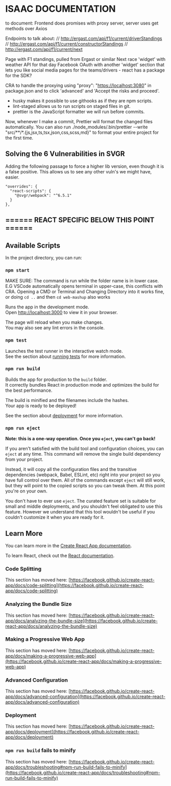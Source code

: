 # ISAAC DOCUMENTATION

to document: Frontend does promises with proxy server, server uses get methods over Axios

Endpoints to talk about:
// <http://ergast.com/api/f1/current/driverStandings>
// <http://ergast.com/api/f1/current/constructorStandings>
// <http://ergast.com/api/f1/current/next>

Page with F1 standings, pulled from Ergast or similar
Next race 'widget' with weather API for that day
Facebook OAuth with another 'widget' section that lets you like social media pages for the teams/drivers - react has a package for the SDK?

CRA to handle the proxying using "proxy": "<https://localhost:3080>" in package.json and to click 'advanced' and 'Accept the risks and proceed'.

- husky makes it possible to use githooks as if they are npm scripts.
- lint-staged allows us to run scripts on staged files in git.
- prettier is the JavaScript formatter we will run before commits.

Now, whenever I make a commit, Prettier will format the changed files automatically. You can also run ./node_modules/.bin/prettier --write "src/**/*.{js,jsx,ts,tsx,json,css,scss,md}" to format your entire project for the first time.

## Solving the 6 Vulnerabilities in SVGR

Adding the following passage to force a higher lib version, even though it is a false positive. This allows us to see any other vuln's we might have, easier.

    "overrides": {
      "react-scripts": {
        "@svgr/webpack": "^6.5.1"
      }
    },

## ====== REACT SPECIFIC BELOW THIS POINT ======

## Available Scripts

In the project directory, you can run:

### `npm start`

MAKE SURE: The command is run while the folder name is in lower case. E.G VSCode automatically opens terminal in upper-case, this conflicts with CRA. Opening a CMD or Terminal and Changing Directory into it works fine, or doing `cd ..` and then `cd web-mashup` also works

Runs the app in the development mode.\
Open [http://localhost:3000](http://localhost:3000) to view it in your browser.

The page will reload when you make changes.\
You may also see any lint errors in the console.

### `npm test`

Launches the test runner in the interactive watch mode.\
See the section about [running tests](https://facebook.github.io/create-react-app/docs/running-tests) for more information.

### `npm run build`

Builds the app for production to the `build` folder.\
It correctly bundles React in production mode and optimizes the build for the best performance.

The build is minified and the filenames include the hashes.\
Your app is ready to be deployed!

See the section about [deployment](https://facebook.github.io/create-react-app/docs/deployment) for more information.

### `npm run eject`

**Note: this is a one-way operation. Once you `eject`, you can't go back!**

If you aren't satisfied with the build tool and configuration choices, you can `eject` at any time. This command will remove the single build dependency from your project.

Instead, it will copy all the configuration files and the transitive dependencies (webpack, Babel, ESLint, etc) right into your project so you have full control over them. All of the commands except `eject` will still work, but they will point to the copied scripts so you can tweak them. At this point you're on your own.

You don't have to ever use `eject`. The curated feature set is suitable for small and middle deployments, and you shouldn't feel obligated to use this feature. However we understand that this tool wouldn't be useful if you couldn't customize it when you are ready for it.

## Learn More

You can learn more in the [Create React App documentation](https://facebook.github.io/create-react-app/docs/getting-started).

To learn React, check out the [React documentation](https://reactjs.org/).

### Code Splitting

This section has moved here: [https://facebook.github.io/create-react-app/docs/code-splitting](https://facebook.github.io/create-react-app/docs/code-splitting)

### Analyzing the Bundle Size

This section has moved here: [https://facebook.github.io/create-react-app/docs/analyzing-the-bundle-size](https://facebook.github.io/create-react-app/docs/analyzing-the-bundle-size)

### Making a Progressive Web App

This section has moved here: [https://facebook.github.io/create-react-app/docs/making-a-progressive-web-app](https://facebook.github.io/create-react-app/docs/making-a-progressive-web-app)

### Advanced Configuration

This section has moved here: [https://facebook.github.io/create-react-app/docs/advanced-configuration](https://facebook.github.io/create-react-app/docs/advanced-configuration)

### Deployment

This section has moved here: [https://facebook.github.io/create-react-app/docs/deployment](https://facebook.github.io/create-react-app/docs/deployment)

### `npm run build` fails to minify

This section has moved here: [https://facebook.github.io/create-react-app/docs/troubleshooting#npm-run-build-fails-to-minify](https://facebook.github.io/create-react-app/docs/troubleshooting#npm-run-build-fails-to-minify)
